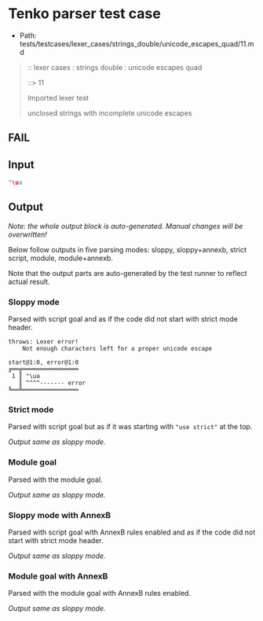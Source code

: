 # Tenko parser test case

- Path: tests/testcases/lexer_cases/strings_double/unicode_escapes_quad/11.md

> :: lexer cases : strings double : unicode escapes quad
>
> ::> 11
>
> Imported lexer test
>
> unclosed strings with incomplete unicode escapes

## FAIL

## Input

`````js
"\ua
`````

## Output

_Note: the whole output block is auto-generated. Manual changes will be overwritten!_

Below follow outputs in five parsing modes: sloppy, sloppy+annexb, strict script, module, module+annexb.

Note that the output parts are auto-generated by the test runner to reflect actual result.

### Sloppy mode

Parsed with script goal and as if the code did not start with strict mode header.

`````
throws: Lexer error!
    Not enough characters left for a proper unicode escape

start@1:0, error@1:0
╔══╦════════════════
 1 ║ "\ua
   ║ ^^^^------- error
╚══╩════════════════

`````

### Strict mode

Parsed with script goal but as if it was starting with `"use strict"` at the top.

_Output same as sloppy mode._

### Module goal

Parsed with the module goal.

_Output same as sloppy mode._

### Sloppy mode with AnnexB

Parsed with script goal with AnnexB rules enabled and as if the code did not start with strict mode header.

_Output same as sloppy mode._

### Module goal with AnnexB

Parsed with the module goal with AnnexB rules enabled.

_Output same as sloppy mode._
